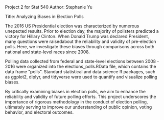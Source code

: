 Project 2 for Stat 540
Author: Stephanie Yu

Title: Analyzing Biases in Election Polls 

The 2016 US Presidential election was characterized by numerous unepected results. Prior to election day, the majority of pollsters predicted a victory for Hillary Clinton. When Donald Trump was declared President, many questions were raisedabout the reliability and validity of pre-election polls. Here, we investigate these biases through comparisons across both national and state-level races since 2008.

Polling data collected from federal and state-level elections between 2008 - 2016 were organized into the elections_polls.RData file, which contains the data frame "polls". Standard statistical and data science R packages, such as ggplot2, diplyr, and tidyverse were used to quantify and visualize polling biases.

By critically examining biases in election polls, we aim to enhance the reliability and validity of future polling efforts. This project underscores the importance of rigorous methodology in the conduct of election polling, ultimately serving to improve our understanding of public opinion, voting behavior, and electoral outcomes.



